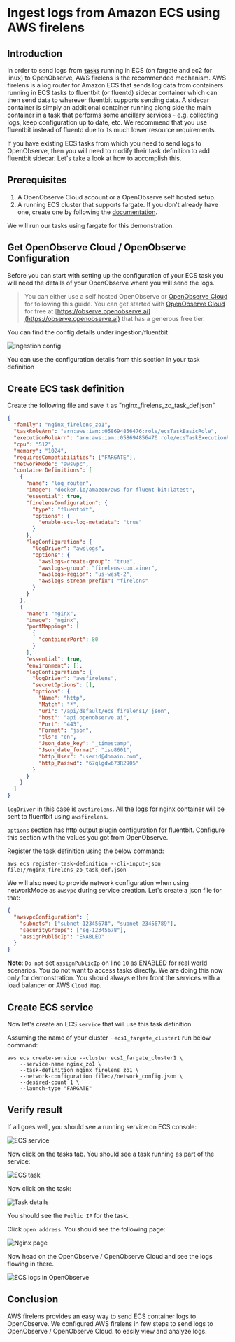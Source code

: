 # Ingest logs from Amazon ECS using AWS firelens

## Introduction

In order to send logs from [**`tasks`**](## "An `ECS task` is a collection of on or more containers running as a single unit in ECS. If you are from a kubernetes background then an ECS task is equivalent to a pod") running in ECS (on fargate and ec2 for linux) to OpenObserve, AWS firelens is the recommended mechanism. AWS firelens is a log router for Amazon ECS that sends log data from containers running in ECS tasks to fluentbit (or fluentd) sidecar container which can then send data to wherever fluentbit supports sending data. A sidecar container is simply an additional container running along side the main container in a task that performs some ancillary services - e.g. collecting logs, keep configuration up to date, etc. We recommend that you use fluentbit instead of fluentd due to its much lower resource requirements.

If you have existing ECS tasks from which you need to send logs to OpenObserve, then you will need to modify their task definition to add fluentbit sidecar. Let's take a look at how to accomplish this.

## Prerequisites

1. A OpenObserve Cloud account or a OpenObserve self hosted setup.
1. A running ECS cluster that supports fargate. If you don't already have one, create one by following the [documentation](https://docs.aws.amazon.com/AmazonECS/latest/userguide/create-cluster-console-v2.html).

We will run our tasks using fargate for this demonstration.

## Get OpenObserve Cloud / OpenObserve Configuration

Before you can start with setting up the configuration of your ECS task you will need the details of your OpenObserve where you will send the logs.

> You can either use a self hosted OpenObserve or [OpenObserve Cloud](https://observe.openobserve.ai) for following this guide. You can get started with [OpenObserve Cloud](https://observe.openobserve.ai) for free at [https://observe.openobserve.ai](https://observe.openobserve.ai) that has a generous free tier.

You can find the config details under ingestion/fluentbit

![Ingestion config](./images/firelens/ingestion_config.png)

You can use the configuration details from this section in your task definition

## Create ECS task definition

Create the following file and save it as "nginx_firelens_zo_task_def.json"

```json title="ECS task definition - nginx_firelens_zo_task_def.json" linenums="1" hl_lines="4 27 46-56"
{
  "family": "nginx_firelens_zo1",
  "taskRoleArn": "arn:aws:iam::058694856476:role/ecsTaskBasicRole",
  "executionRoleArn": "arn:aws:iam::058694856476:role/ecsTaskExecutionRole",
  "cpu": "512",
  "memory": "1024",
  "requiresCompatibilities": ["FARGATE"],
  "networkMode": "awsvpc",
  "containerDefinitions": [
    {
      "name": "log_router",
      "image": "docker.io/amazon/aws-for-fluent-bit:latest",
      "essential": true,
      "firelensConfiguration": {
        "type": "fluentbit",
        "options": {
          "enable-ecs-log-metadata": "true"
        }
      },
      "logConfiguration": {
        "logDriver": "awslogs",
        "options": {
          "awslogs-create-group": "true",
          "awslogs-group": "firelens-container",
          "awslogs-region": "us-west-2",
          "awslogs-stream-prefix": "firelens"
        }
      }
    },
    {
      "name": "nginx",
      "image": "nginx",
      "portMappings": [
        {
          "containerPort": 80
        }
      ],
      "essential": true,
      "environment": [],
      "logConfiguration": {
        "logDriver": "awsfirelens",
        "secretOptions": [],
        "options": {
          "Name": "http",
          "Match": "*",
          "uri": "/api/default/ecs_firelens1/_json",
          "host": "api.openobserve.ai",
          "Port": "443",
          "Format": "json",
          "tls": "on",
          "Json_date_key": "_timestamp",
          "Json_date_format": "iso8601",
          "http_User": "userid@domain.com",
          "http_Passwd": "67qlgdw673R2905"
        }
      }
    }
  ]
}
```

`logDriver` in this case is `awsfirelens`. All the logs for nginx container will be sent to fluentbit using `awsfirelens`.

`options` section has [http output plugin](https://docs.fluentbit.io/manual/pipeline/outputs/http) configuration for fluentbit. Configure this section with the values you got from OpenObserve.

Register the task definition using the below command:

```shell
aws ecs register-task-definition --cli-input-json file://nginx_firelens_zo_task_def.json
```

We will also need to provide network configuration when using networkMode as `awsvpc` during service creation. Let's create a json file for that:

```json title="Network configuration - network_config.json" linenums="1" hl_lines="10"
{
  "awsvpcConfiguration": {
    "subnets": ["subnet-12345678", "subnet-23456789"],
    "securityGroups": ["sg-12345678"],
    "assignPublicIp": "ENABLED"
  }
}
```

**Note**: `Do not` set `assignPublicIp` on line `10` as ENABLED for real world scenarios. You do not want to access tasks directly. We are doing this now only for demonstration. You should always either front the services with a load balancer or AWS `Cloud Map`.

## Create ECS service

Now let's create an ECS `service` that will use this task definition.

Assuming the name of your cluster - `ecs1_fargate_cluster1` run below command:

```shell
aws ecs create-service --cluster ecs1_fargate_cluster1 \
    --service-name nginx_zo1 \
    --task-definition nginx_firelens_zo1 \
    --network-configuration file://network_config.json \
    --desired-count 1 \
    --launch-type "FARGATE"
```

## Verify result

If all goes well, you should see a running service on ECS console:

![ECS service](./images/firelens/ecs_service.png)

Now click on the tasks tab. You should see a task running as part of the service:

![ECS task](./images/firelens/ecs_task.png)

Now click on the task:

![ Task details](./images/firelens/task_details.png)

You should see the `Public IP` for the task.

Click `open address`. You should see the following page:

![Nginx page](./images/firelens/nginx.png)

Now head on the OpenObserve / OpenObserve Cloud and see the logs flowing in there.

![ECS logs in OpenObserve](./images/firelens/zo_logs.png)

## Conclusion

AWS firelens provides an easy way to send ECS container logs to OpenObserve. We configured AWS firelens in few steps to send logs to OpenObserve / OpenObserve Cloud. to easily view and analyze logs.
